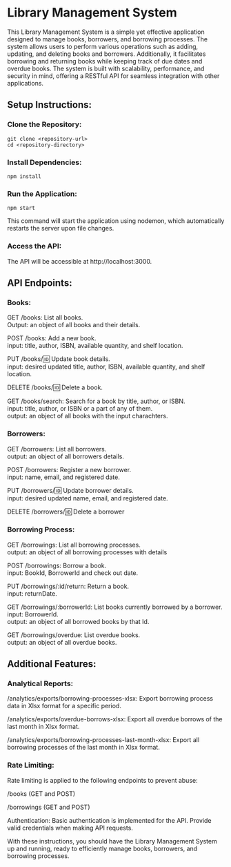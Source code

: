 # Library Management System

This Library Management System is a simple yet effective application designed to manage books, borrowers, and borrowing processes. The system allows users to perform various operations such as adding, updating, and deleting books and borrowers. Additionally, it facilitates borrowing and returning books while keeping track of due dates and overdue books. The system is built with scalability, performance, and security in mind, offering a RESTful API for seamless integration with other applications.

## Setup Instructions:

### Clone the Repository:

```
git clone <repository-url>
cd <repository-directory>
```

### Install Dependencies:

`npm install`

### Run the Application:

`npm start`

This command will start the application using nodemon, which automatically restarts the server upon file changes.

### Access the API:
The API will be accessible at http://localhost:3000.


## API Endpoints:


### Books:


GET /books: List all books.<br>
Output: an object of all books and their details.

POST /books: Add a new book. <br>
input: title, author, ISBN, available quantity, and shelf location.

PUT /books/:id: Update book details. <br>
input: desired updated title, author, ISBN, available quantity, and shelf location.

DELETE /books/:id: Delete a book.

GET /books/search: Search for a book by title, author, or ISBN. <br>
input: title, author, or ISBN or a part of any of them. <br>output: an object of all books with the input charachters.


### Borrowers:


GET /borrowers: List all borrowers. <br>
output: an object of all borrowers details.

POST /borrowers: Register a new borrower. <br>
input: name, email, and registered date.

PUT /borrowers/:id: Update borrower details. <br>
input: desired updated name, email, and registered date.

DELETE /borrowers/:id: Delete a borrower


### Borrowing Process:


GET /borrowings: List all borrowing processes. <br>
output: an object of all borrowing processes with details

POST /borrowings: Borrow a book. <br>
input: BookId, BorrowerId and check out date.

PUT /borrowings/:id/return: Return a book. <br>
input: returnDate.

GET /borrowings/:borrowerId: List books currently borrowed by a borrower. <br>
input: BorrowerId.<br> output: an object of all borrowed books by that Id.

GET /borrowings/overdue: List overdue books. <br>
output: an object of all overdue books.


## Additional Features:


### Analytical Reports:


/analytics/exports/borrowing-processes-xlsx: Export borrowing process data in Xlsx format for a specific period.

/analytics/exports/overdue-borrows-xlsx: Export all overdue borrows of the last month in Xlsx format.

/analytics/exports/borrowing-processes-last-month-xlsx: Export all borrowing processes of the last month in Xlsx format.


### Rate Limiting:

Rate limiting is applied to the following endpoints to prevent abuse:

/books (GET and POST)

/borrowings (GET and POST)

Authentication:
Basic authentication is implemented for the API. Provide valid credentials when making API requests.

With these instructions, you should have the Library Management System up and running, ready to efficiently manage books, borrowers, and borrowing processes.
